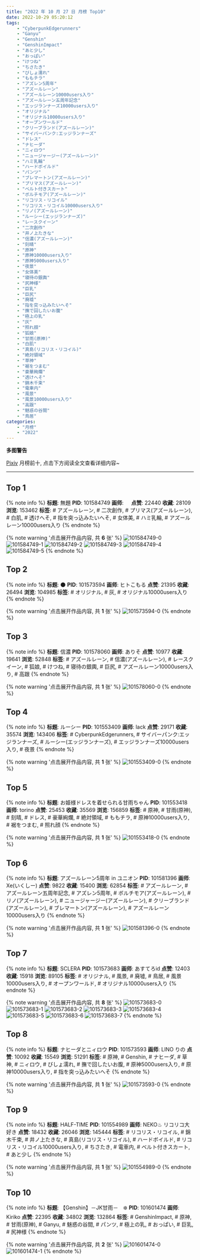 ```yaml
---
title: "2022 年 10 月 27 日 月榜 Top10"
date: 2022-10-29 05:20:12
tags:
    - "CyberpunkEdgerunners"
    - "Ganyu"
    - "Genshin"
    - "GenshinImpact"
    - "あと少し"
    - "おっぱい"
    - "けつね"
    - "ちさたき"
    - "びしょ濡れ"
    - "ももチラ"
    - "アズレン5周年"
    - "アズールレーン"
    - "アズールレーン10000users入り"
    - "アズールレーン五周年記念"
    - "エッジランナーズ10000users入り"
    - "オリジナル"
    - "オリジナル10000users入り"
    - "オープンワールド"
    - "クリーブランド(アズールレーン)"
    - "サイバーパンク:エッジランナーズ"
    - "ドレス"
    - "ナヒーダ"
    - "ニィロウ"
    - "ニュージャージー(アズールレーン)"
    - "ハミ乳輪"
    - "ハードボイルド"
    - "パンツ"
    - "ブレマートン(アズールレーン)"
    - "プリマス(アズールレーン)"
    - "ベルト付きスカート"
    - "ボルチモア(アズールレーン)"
    - "リコリス・リコイル"
    - "リコリス・リコイル10000users入り"
    - "リノ(アズールレーン)"
    - "ルーシー(エッジランナーズ)"
    - "レースクイーン"
    - "二次創作"
    - "井ノ上たきな"
    - "信濃(アズールレーン)"
    - "刻晴"
    - "原神"
    - "原神10000users入り"
    - "原神5000users入り"
    - "夜景"
    - "女体美"
    - "寝待の銀輿"
    - "尻神様"
    - "巨乳"
    - "巨尻"
    - "廃墟"
    - "指を突っ込みたいへそ"
    - "撫で回したいお腹"
    - "極上の乳"
    - "灰"
    - "照れ顔"
    - "狐娘"
    - "甘雨(原神)"
    - "白肌"
    - "真島(リコリス・リコイル)"
    - "絶対領域"
    - "草神"
    - "裾をつまむ"
    - "豪華絢爛"
    - "透けへそ"
    - "錦木千束"
    - "電車内"
    - "風景"
    - "風景10000users入り"
    - "高跟"
    - "魅惑の谷間"
    - "鳥居"
categories:
    - "月榜"
    - "2022"
---
```


<i class="fa fa-triangle-exclamation"></i>**多图警告**<i class="fa fa-triangle-exclamation"></i>

[Pixiv](https://www.pixiv.net/) 月榜前十, 点击下方阅读全文查看详细内容~

<!-- more -->

---

## Top 1

{% note info %}
**标题**: 無題
**PID**: 101584749 **画师**: ㅤ
**点赞**: 22440 **收藏**: 28109 **浏览**: 153462
**标签**: # アズールレーン, # 二次創作, # プリマス(アズールレーン), # 白肌, # 透けへそ, # 指を突っ込みたいへそ, # 女体美, # ハミ乳輪, # アズールレーン10000users入り
{% endnote %}

{% note warning '点击展开作品内容, 共 **6** 张' %}
![101584749-0](https://i.pixiv.re/img-original/img/2022/09/30/16/27/30/101584749_p0.jpg)
![101584749-1](https://i.pixiv.re/img-original/img/2022/09/30/16/27/30/101584749_p1.jpg)
![101584749-2](https://i.pixiv.re/img-original/img/2022/09/30/16/27/30/101584749_p2.jpg)
![101584749-3](https://i.pixiv.re/img-original/img/2022/09/30/16/27/30/101584749_p3.jpg)
![101584749-4](https://i.pixiv.re/img-original/img/2022/09/30/16/27/30/101584749_p4.jpg)
![101584749-5](https://i.pixiv.re/img-original/img/2022/09/30/16/27/30/101584749_p5.jpg)
{% endnote %}

## Top 2

{% note info %}
**标题**: 🌑
**PID**: 101573594 **画师**: ヒトこもる
**点赞**: 21395 **收藏**: 26494 **浏览**: 104985
**标签**: # オリジナル, # 灰, # オリジナル10000users入り
{% endnote %}

{% note warning '点击展开作品内容, 共 **1** 张' %}
![101573594-0](https://i.pixiv.re/img-original/img/2022/09/30/00/00/16/101573594_p0.png)
{% endnote %}

## Top 3

{% note info %}
**标题**: 信濃
**PID**: 101578060 **画师**: ありそ
**点赞**: 10977 **收藏**: 19641 **浏览**: 52848
**标签**: # アズールレーン, # 信濃(アズールレーン), # レースクイーン, # 狐娘, # けつね, # 寝待の銀輿, # 巨尻, # アズールレーン10000users入り, # 高跟
{% endnote %}

{% note warning '点击展开作品内容, 共 **1** 张' %}
![101578060-0](https://i.pixiv.re/img-original/img/2022/09/30/05/20/26/101578060_p0.jpg)
{% endnote %}

## Top 4

{% note info %}
**标题**: ルーシー
**PID**: 101553409 **画师**: lack
**点赞**: 29171 **收藏**: 35574 **浏览**: 143406
**标签**: # CyberpunkEdgerunners, # サイバーパンク:エッジランナーズ, # ルーシー(エッジランナーズ), # エッジランナーズ10000users入り, # 夜景
{% endnote %}

{% note warning '点击展开作品内容, 共 **1** 张' %}
![101553409-0](https://i.pixiv.re/img-original/img/2022/09/29/00/00/12/101553409_p0.png)
{% endnote %}

## Top 5

{% note info %}
**标题**: お姫様ドレスを着せられる甘雨ちゃん
**PID**: 101553418 **画师**: torino
**点赞**: 25453 **收藏**: 35569 **浏览**: 156859
**标签**: # 原神, # 甘雨(原神), # 刻晴, # ドレス, # 豪華絢爛, # 絶対領域, # ももチラ, # 原神10000users入り, # 裾をつまむ, # 照れ顔
{% endnote %}

{% note warning '点击展开作品内容, 共 **1** 张' %}
![101553418-0](https://i.pixiv.re/img-original/img/2022/09/29/00/00/13/101553418_p0.jpg)
{% endnote %}

## Top 6

{% note info %}
**标题**: アズールレーン5周年 in ユニオン
**PID**: 101581396 **画师**: Xe(いくしー)
**点赞**: 9822 **收藏**: 15400 **浏览**: 62854
**标签**: # アズールレーン, # アズールレーン五周年記念, # アズレン5周年, # ボルチモア(アズールレーン), # リノ(アズールレーン), # ニュージャージー(アズールレーン), # クリーブランド(アズールレーン), # ブレマートン(アズールレーン), # アズールレーン10000users入り
{% endnote %}

{% note warning '点击展开作品内容, 共 **1** 张' %}
![101581396-0](https://i.pixiv.re/img-original/img/2022/09/30/11/42/02/101581396_p0.jpg)
{% endnote %}

## Top 7

{% note info %}
**标题**: SCLERA
**PID**: 101573683 **画师**: あすてろid
**点赞**: 12403 **收藏**: 15918 **浏览**: 89105
**标签**: # オリジナル, # 風景, # 廃墟, # 鳥居, # 風景10000users入り, # オープンワールド, # オリジナル10000users入り
{% endnote %}

{% note warning '点击展开作品内容, 共 **8** 张' %}
![101573683-0](https://i.pixiv.re/img-original/img/2022/09/30/00/00/51/101573683_p0.png)
![101573683-1](https://i.pixiv.re/img-original/img/2022/09/30/00/00/51/101573683_p1.png)
![101573683-2](https://i.pixiv.re/img-original/img/2022/09/30/00/00/51/101573683_p2.png)
![101573683-3](https://i.pixiv.re/img-original/img/2022/09/30/00/00/51/101573683_p3.png)
![101573683-4](https://i.pixiv.re/img-original/img/2022/09/30/00/00/51/101573683_p4.png)
![101573683-5](https://i.pixiv.re/img-original/img/2022/09/30/00/00/51/101573683_p5.png)
![101573683-6](https://i.pixiv.re/img-original/img/2022/09/30/00/00/51/101573683_p6.png)
![101573683-7](https://i.pixiv.re/img-original/img/2022/09/30/00/00/51/101573683_p7.png)
{% endnote %}

## Top 8

{% note info %}
**标题**: ナヒーダとニィロウ
**PID**: 101573593 **画师**: LINO りの
**点赞**: 10092 **收藏**: 15549 **浏览**: 51291
**标签**: # 原神, # Genshin, # ナヒーダ, # 草神, # ニィロウ, # びしょ濡れ, # 撫で回したいお腹, # 原神5000users入り, # 原神10000users入り, # 指を突っ込みたいへそ
{% endnote %}

{% note warning '点击展开作品内容, 共 **1** 张' %}
![101573593-0](https://i.pixiv.re/img-original/img/2022/09/30/00/00/16/101573593_p0.jpg)
{% endnote %}

## Top 9

{% note info %}
**标题**: HALF-TIME
**PID**: 101554989 **画师**: NEKO♨ リコリコ大好き
**点赞**: 18432 **收藏**: 26046 **浏览**: 145444
**标签**: # リコリス・リコイル, # 錦木千束, # 井ノ上たきな, # 真島(リコリス・リコイル), # ハードボイルド, # リコリス・リコイル10000users入り, # ちさたき, # 電車内, # ベルト付きスカート, # あと少し
{% endnote %}

{% note warning '点击展开作品内容, 共 **1** 张' %}
![101554989-0](https://i.pixiv.re/img-original/img/2022/10/07/19/40/16/101554989_p0.png)
{% endnote %}

## Top 10

{% note info %}
**标题**: 【Genshin】－JK甘雨－　❄️
**PID**: 101601474 **画师**: Kiriko
**点赞**: 22395 **收藏**: 34802 **浏览**: 132864
**标签**: # GenshinImpact, # 原神, # 甘雨(原神), # Ganyu, # 魅惑の谷間, # パンツ, # 極上の乳, # おっぱい, # 巨乳, # 尻神様
{% endnote %}

{% note warning '点击展开作品内容, 共 **2** 张' %}
![101601474-0](https://i.pixiv.re/img-original/img/2022/10/03/14/16/18/101601474_p0.png)
![101601474-1](https://i.pixiv.re/img-original/img/2022/10/03/14/16/18/101601474_p1.png)
{% endnote %}
